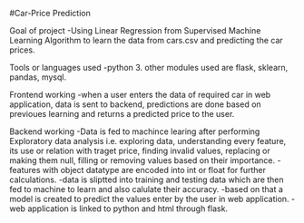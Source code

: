 #Car-Price Prediction

Goal of project
-Using Linear Regression from Supervised Machine Learning Algorithm to learn the data from cars.csv and predicting the car prices.

Tools or languages used
-python 3. other modules used are flask, sklearn, pandas, mysql.
  
Frontend working 
-when a user enters the data of required car in web application, data is sent to backend, predictions are done based on previoues learning and returns a predicted price to the user.
  
Backend working 
-Data is fed to machince learing after performing Exploratory data analysis i.e. exploring data, understanding every feature, its use or relation with traget price,
finding invalid values, replacing or making them null, filling or removing values based on their importance.
-features with object datatype are encoded into int or float for further calculations.
-data is sliptted into training and testing data which are then fed to machine to learn and also calulate their accuracy.
-based on that a model is created to predict the values enter by the user in web application.
-web application is linked to python and html through flask.
